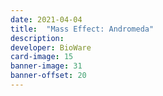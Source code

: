 ```yaml
---
date: 2021-04-04
title:  "Mass Effect: Andromeda"
description:
developer: BioWare
card-image: 15
banner-image: 31
banner-offset: 20
---
```

